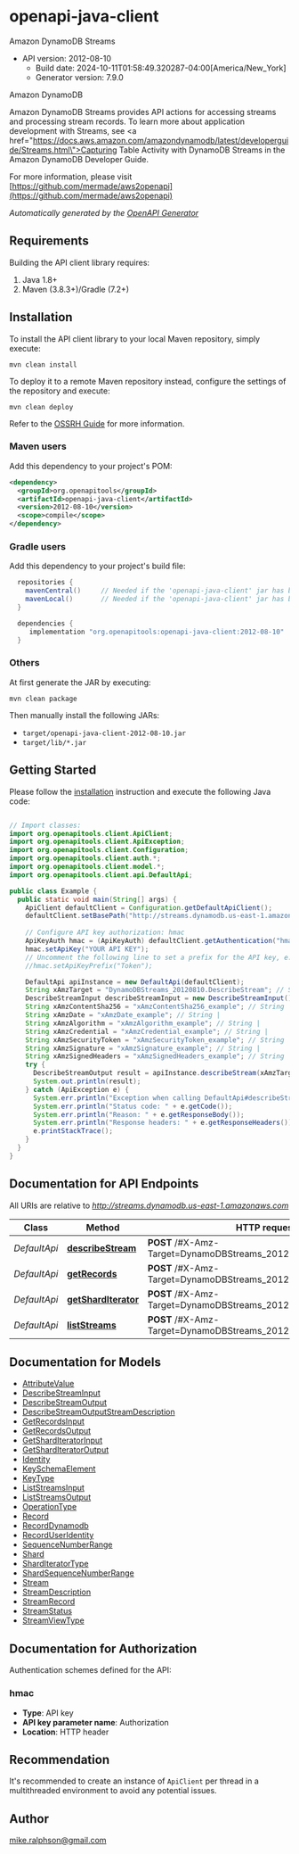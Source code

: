 # openapi-java-client

Amazon DynamoDB Streams
- API version: 2012-08-10
  - Build date: 2024-10-11T01:58:49.320287-04:00[America/New_York]
  - Generator version: 7.9.0

<fullname>Amazon DynamoDB</fullname> <p>Amazon DynamoDB Streams provides API actions for accessing streams and processing stream records. To learn more about application development with Streams, see <a href=\"https://docs.aws.amazon.com/amazondynamodb/latest/developerguide/Streams.html\">Capturing Table Activity with DynamoDB Streams</a> in the Amazon DynamoDB Developer Guide.</p>

  For more information, please visit [https://github.com/mermade/aws2openapi](https://github.com/mermade/aws2openapi)

*Automatically generated by the [OpenAPI Generator](https://openapi-generator.tech)*


## Requirements

Building the API client library requires:
1. Java 1.8+
2. Maven (3.8.3+)/Gradle (7.2+)

## Installation

To install the API client library to your local Maven repository, simply execute:

```shell
mvn clean install
```

To deploy it to a remote Maven repository instead, configure the settings of the repository and execute:

```shell
mvn clean deploy
```

Refer to the [OSSRH Guide](http://central.sonatype.org/pages/ossrh-guide.html) for more information.

### Maven users

Add this dependency to your project's POM:

```xml
<dependency>
  <groupId>org.openapitools</groupId>
  <artifactId>openapi-java-client</artifactId>
  <version>2012-08-10</version>
  <scope>compile</scope>
</dependency>
```

### Gradle users

Add this dependency to your project's build file:

```groovy
  repositories {
    mavenCentral()     // Needed if the 'openapi-java-client' jar has been published to maven central.
    mavenLocal()       // Needed if the 'openapi-java-client' jar has been published to the local maven repo.
  }

  dependencies {
     implementation "org.openapitools:openapi-java-client:2012-08-10"
  }
```

### Others

At first generate the JAR by executing:

```shell
mvn clean package
```

Then manually install the following JARs:

* `target/openapi-java-client-2012-08-10.jar`
* `target/lib/*.jar`

## Getting Started

Please follow the [installation](#installation) instruction and execute the following Java code:

```java

// Import classes:
import org.openapitools.client.ApiClient;
import org.openapitools.client.ApiException;
import org.openapitools.client.Configuration;
import org.openapitools.client.auth.*;
import org.openapitools.client.model.*;
import org.openapitools.client.api.DefaultApi;

public class Example {
  public static void main(String[] args) {
    ApiClient defaultClient = Configuration.getDefaultApiClient();
    defaultClient.setBasePath("http://streams.dynamodb.us-east-1.amazonaws.com");
    
    // Configure API key authorization: hmac
    ApiKeyAuth hmac = (ApiKeyAuth) defaultClient.getAuthentication("hmac");
    hmac.setApiKey("YOUR API KEY");
    // Uncomment the following line to set a prefix for the API key, e.g. "Token" (defaults to null)
    //hmac.setApiKeyPrefix("Token");

    DefaultApi apiInstance = new DefaultApi(defaultClient);
    String xAmzTarget = "DynamoDBStreams_20120810.DescribeStream"; // String | 
    DescribeStreamInput describeStreamInput = new DescribeStreamInput(); // DescribeStreamInput | 
    String xAmzContentSha256 = "xAmzContentSha256_example"; // String | 
    String xAmzDate = "xAmzDate_example"; // String | 
    String xAmzAlgorithm = "xAmzAlgorithm_example"; // String | 
    String xAmzCredential = "xAmzCredential_example"; // String | 
    String xAmzSecurityToken = "xAmzSecurityToken_example"; // String | 
    String xAmzSignature = "xAmzSignature_example"; // String | 
    String xAmzSignedHeaders = "xAmzSignedHeaders_example"; // String | 
    try {
      DescribeStreamOutput result = apiInstance.describeStream(xAmzTarget, describeStreamInput, xAmzContentSha256, xAmzDate, xAmzAlgorithm, xAmzCredential, xAmzSecurityToken, xAmzSignature, xAmzSignedHeaders);
      System.out.println(result);
    } catch (ApiException e) {
      System.err.println("Exception when calling DefaultApi#describeStream");
      System.err.println("Status code: " + e.getCode());
      System.err.println("Reason: " + e.getResponseBody());
      System.err.println("Response headers: " + e.getResponseHeaders());
      e.printStackTrace();
    }
  }
}

```

## Documentation for API Endpoints

All URIs are relative to *http://streams.dynamodb.us-east-1.amazonaws.com*

Class | Method | HTTP request | Description
------------ | ------------- | ------------- | -------------
*DefaultApi* | [**describeStream**](docs/DefaultApi.md#describeStream) | **POST** /#X-Amz-Target&#x3D;DynamoDBStreams_20120810.DescribeStream | 
*DefaultApi* | [**getRecords**](docs/DefaultApi.md#getRecords) | **POST** /#X-Amz-Target&#x3D;DynamoDBStreams_20120810.GetRecords | 
*DefaultApi* | [**getShardIterator**](docs/DefaultApi.md#getShardIterator) | **POST** /#X-Amz-Target&#x3D;DynamoDBStreams_20120810.GetShardIterator | 
*DefaultApi* | [**listStreams**](docs/DefaultApi.md#listStreams) | **POST** /#X-Amz-Target&#x3D;DynamoDBStreams_20120810.ListStreams | 


## Documentation for Models

 - [AttributeValue](docs/AttributeValue.md)
 - [DescribeStreamInput](docs/DescribeStreamInput.md)
 - [DescribeStreamOutput](docs/DescribeStreamOutput.md)
 - [DescribeStreamOutputStreamDescription](docs/DescribeStreamOutputStreamDescription.md)
 - [GetRecordsInput](docs/GetRecordsInput.md)
 - [GetRecordsOutput](docs/GetRecordsOutput.md)
 - [GetShardIteratorInput](docs/GetShardIteratorInput.md)
 - [GetShardIteratorOutput](docs/GetShardIteratorOutput.md)
 - [Identity](docs/Identity.md)
 - [KeySchemaElement](docs/KeySchemaElement.md)
 - [KeyType](docs/KeyType.md)
 - [ListStreamsInput](docs/ListStreamsInput.md)
 - [ListStreamsOutput](docs/ListStreamsOutput.md)
 - [OperationType](docs/OperationType.md)
 - [Record](docs/Record.md)
 - [RecordDynamodb](docs/RecordDynamodb.md)
 - [RecordUserIdentity](docs/RecordUserIdentity.md)
 - [SequenceNumberRange](docs/SequenceNumberRange.md)
 - [Shard](docs/Shard.md)
 - [ShardIteratorType](docs/ShardIteratorType.md)
 - [ShardSequenceNumberRange](docs/ShardSequenceNumberRange.md)
 - [Stream](docs/Stream.md)
 - [StreamDescription](docs/StreamDescription.md)
 - [StreamRecord](docs/StreamRecord.md)
 - [StreamStatus](docs/StreamStatus.md)
 - [StreamViewType](docs/StreamViewType.md)


<a id="documentation-for-authorization"></a>
## Documentation for Authorization


Authentication schemes defined for the API:
<a id="hmac"></a>
### hmac

- **Type**: API key
- **API key parameter name**: Authorization
- **Location**: HTTP header


## Recommendation

It's recommended to create an instance of `ApiClient` per thread in a multithreaded environment to avoid any potential issues.

## Author

mike.ralphson@gmail.com

